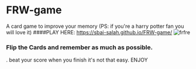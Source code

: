 # FRW-game
A card game to improve your memory (PS: if you're a harry potter fan  you will love it)
####PLAY HERE: https://sbai-salah.github.io/FRW-game/
![frfre](https://user-images.githubusercontent.com/88663177/134593393-692296cf-1f1e-4ebe-a4a6-7fbe81c2e33d.PNG)

### Flip the Cards and remember as much as possible.
. beat your score when you finish it's not that easy. ENJOY
